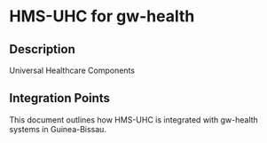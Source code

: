 # HMS-UHC for gw-health

## Description

Universal Healthcare Components

## Integration Points

This document outlines how HMS-UHC is integrated with gw-health systems in Guinea-Bissau.

